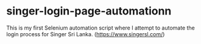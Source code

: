 # singer-login-page-automationn
This is my first Selenium automation script where I attempt to automate the login process for Singer Sri Lanka. (https://www.singersl.com/)
